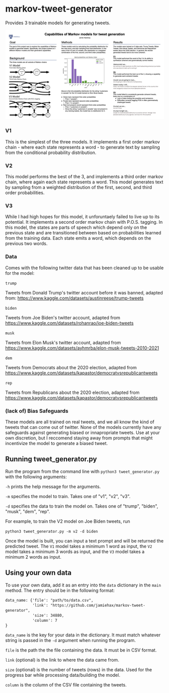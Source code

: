# markov-tweet-generator
Provides 3 trainable models for generating tweets.

![Poster](poster.jpg)

### V1
This is the simplest of the three models. It implements a first order markov chain - where each state represents a word - to generate text by sampling from the conditional probability distribution.

### V2
This model performs the best of the 3, and implements a third order markov chain, where again each state represents a word. This model generates text by sampling from a weighted distribution of the first, second, and third order probabilities.

### V3
While I had high hopes for this model, it unforuntaely failed to live up to its potential. It implements a second order markov chain with P.O.S. tagging. In this model, the states are parts of speech which depend only on the previous state and are transitioned between based on probabilities learned from the training data. Each state emits a word, which depends on the previous two words.

### Data
Comes with the following twitter data that has been cleaned up to be usable for the model:

```trump```

Tweets from Donald Trump's twitter account before it was banned, adapted from: https://www.kaggle.com/datasets/austinreese/trump-tweets

```biden```

Tweets from Joe Biden's twitter account, adapted from https://www.kaggle.com/datasets/rohanrao/joe-biden-tweets

```musk```

Tweets from Elon Musk's twitter account, adapted from https://www.kaggle.com/datasets/ayhmrba/elon-musk-tweets-2010-2021

```dem```

Tweets from Democrats about the 2020 election, adapted from https://www.kaggle.com/datasets/kapastor/democratvsrepublicantweets

```rep```

Tweets from Republicans about the 2020 election, adapted from https://www.kaggle.com/datasets/kapastor/democratvsrepublicantweets


### (lack of) Bias Safeguards
These models are all trained on real tweets, and we all know the kind of tweets that can come out of twitter. None of the models currently have any safeguards against generating biased or innapropriate tweets. Use at your own discretion, but I reccomend staying away from prompts that might incentivize the model to generate a biased tweet.

## Running tweet_generator.py
Run the program from the command line with ```python3 tweet_generator.py``` with the following arguments:

```-h``` prints the help message for the arguments.

```-m``` specifies the model to train. Takes one of "v1", "v2", "v3". 

```-d``` specifies the data to train the model on. Takes one of "trump", "biden", "musk", "dem", "rep".

For example, to train the V2 model on Joe Biden tweets, run

```python3 tweet_generator.py -m v2 -d biden```

Once the model is built, you can input a text prompt and will be returned the predicted tweet. The ```V1``` model takes a minimum 1 word as input, the ```V2``` model takes a minimum 3 words as input, and the ```V3``` model takes a minimum 2 words as input.

## Using your own data
To use your own data, add it as an entry into the `data` dictionary in the `main` method. The entry should be in the following format:

```{python}
data_name: {'file': "path/to/data.csv",
            'link': "https://github.com/jamiehax/markov-tweet-generator",
            'size': 34880,
            'column': 7
}
```

`data_name` is the key for your data in the dictionary. It must match whatever string is passed in the `-d` argument when running the program.

`file` is the path the the file containing the data. It must be in CSV format.

`link` (optional) is the link to where the data came from.

`size` (optional) is the number of tweets (rows) in the data. Used for the progress bar while processing data/building the model.

`column` is the column of the CSV file containing the tweets.
